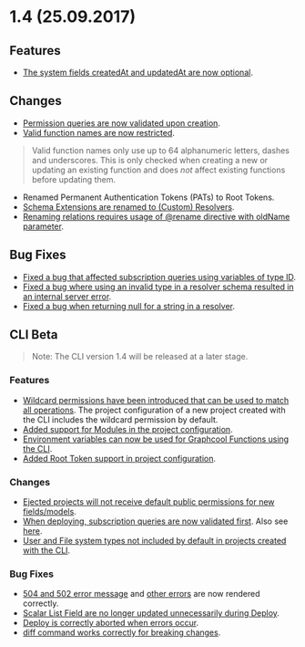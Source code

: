 # 1.4 (25.09.2017)

## Features

* [The system fields createdAt and updatedAt are now optional](https://github.com/graphcool/graphcool/issues/452).

## Changes

* [Permission queries are now validated upon creation](https://github.com/graphcool/graphcool/issues/456).
* [Valid function names are now restricted](https://github.com/graphcool/graphcool/issues/538).
> Valid function names only use up to 64 alphanumeric letters, dashes and underscores. This is only checked when creating a new or updating an existing function and does *not* affect existing functions before updating them.
* Renamed Permanent Authentication Tokens (PATs) to Root Tokens.
* [Schema Extensions are renamed to (Custom) Resolvers](https://github.com/graphcool/graphcool/issues/461).
* [Renaming relations requires usage of @rename directive with oldName parameter](https://github.com/graphcool/graphcool/issues/534).

## Bug Fixes

* [Fixed a bug that affected subscription queries using variables of type ID](https://github.com/graphcool/graphcool/issues/567).
* [Fixed a bug where using an invalid type in a resolver schema resulted in an internal server error](https://github.com/graphcool/graphcool/issues/413).
* [Fixed a bug when returning null for a string in a resolver](https://github.com/graphcool/graphcool/issues/559).

## CLI Beta

> Note: The CLI version 1.4 will be released at a later stage.

### Features

* [Wildcard permissions have been introduced that can be used to match all operations](https://github.com/graphcool/graphcool/issues/521). The project configuration of a new project created with the CLI includes the wildcard permission by default.
* [Added support for Modules in the project configuration](https://github.com/graphcool/graphcool/issues/523).
* [Environment variables can now be used for Graphcool Functions using the CLI](https://github.com/graphcool/graphcool/issues/548).
* [Added Root Token support in project configuration](https://github.com/graphcool/graphcool/issues/536).

### Changes

* [Ejected projects will not receive default public permissions for new fields/models](https://github.com/graphcool/graphcool/issues/459).
* [When deploying, subscription queries are now validated first](https://github.com/graphcool/graphcool/issues/464). Also see [here](https://github.com/graphcool/graphcool/issues/465).
* [User and File system types not included by default in projects created with the CLI](https://github.com/graphcool/graphcool/issues/151).

### Bug Fixes

* [504 and 502 error message](https://github.com/graphcool/graphcool/issues/458) and [other errors](https://github.com/graphcool/graphcool/issues/520) are now rendered correctly.
* [Scalar List Field are no longer updated unnecessarily during Deploy](https://github.com/graphcool/graphcool/issues/463).
* [Deploy is correctly aborted when errors occur](https://github.com/graphcool/graphcool/issues/540).
* [diff command works correctly for breaking changes](https://github.com/graphcool/graphcool/issues/557).



